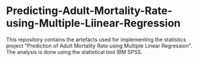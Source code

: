 # Predicting-Adult-Mortality-Rate-using-Multiple-Liinear-Regression
This repository contains the artefacts used for implementing the statistics project "Prediction of Adult Mortality Rate using Multiple Linear Regression". The analysis is done using the statistical tool IBM SPSS.
